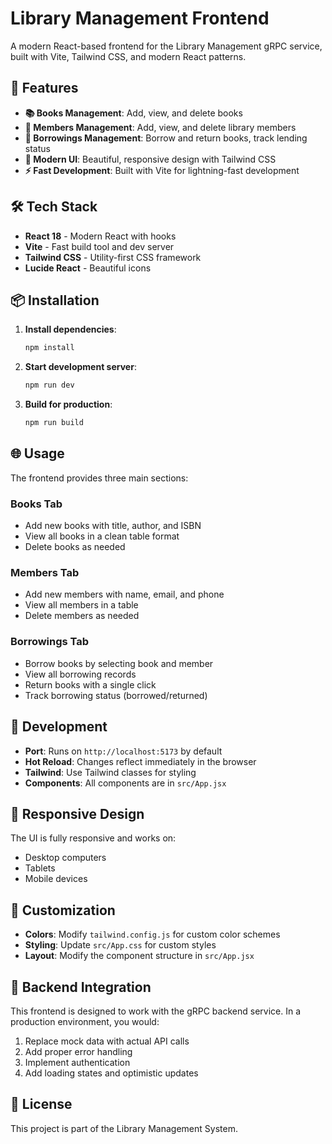 # Library Management Frontend

A modern React-based frontend for the Library Management gRPC service, built with Vite, Tailwind CSS, and modern React patterns.

## 🚀 Features

- **📚 Books Management**: Add, view, and delete books
- **👥 Members Management**: Add, view, and delete library members
- **📖 Borrowings Management**: Borrow and return books, track lending status
- **🎨 Modern UI**: Beautiful, responsive design with Tailwind CSS
- **⚡ Fast Development**: Built with Vite for lightning-fast development

## 🛠️ Tech Stack

- **React 18** - Modern React with hooks
- **Vite** - Fast build tool and dev server
- **Tailwind CSS** - Utility-first CSS framework
- **Lucide React** - Beautiful icons

## 📦 Installation

1. **Install dependencies**:
   ```bash
   npm install
   ```

2. **Start development server**:
   ```bash
   npm run dev
   ```

3. **Build for production**:
   ```bash
   npm run build
   ```

## 🌐 Usage

The frontend provides three main sections:

### Books Tab
- Add new books with title, author, and ISBN
- View all books in a clean table format
- Delete books as needed

### Members Tab
- Add new members with name, email, and phone
- View all members in a table
- Delete members as needed

### Borrowings Tab
- Borrow books by selecting book and member
- View all borrowing records
- Return books with a single click
- Track borrowing status (borrowed/returned)

## 🔧 Development

- **Port**: Runs on `http://localhost:5173` by default
- **Hot Reload**: Changes reflect immediately in the browser
- **Tailwind**: Use Tailwind classes for styling
- **Components**: All components are in `src/App.jsx`

## 📱 Responsive Design

The UI is fully responsive and works on:
- Desktop computers
- Tablets
- Mobile devices

## 🎨 Customization

- **Colors**: Modify `tailwind.config.js` for custom color schemes
- **Styling**: Update `src/App.css` for custom styles
- **Layout**: Modify the component structure in `src/App.jsx`

## 🔗 Backend Integration

This frontend is designed to work with the gRPC backend service. In a production environment, you would:

1. Replace mock data with actual API calls
2. Add proper error handling
3. Implement authentication
4. Add loading states and optimistic updates

## 📄 License

This project is part of the Library Management System.
